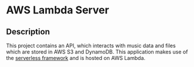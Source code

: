 # AWS Lambda Server


## Description
This project contains an API, which interacts with music data and files which are stored in AWS S3 and DynamoDB. This application makes use of
the [serverless framework](https://serverless.com/) and is hosted on AWS Lambda.
